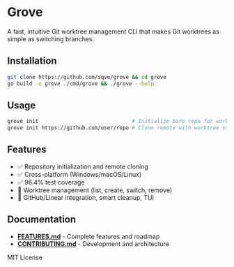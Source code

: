 # Grove

A fast, intuitive Git worktree management CLI that makes Git worktrees as simple as switching branches.

## Installation

```bash
git clone https://github.com/sqve/grove && cd grove
go build -o grove ./cmd/grove && ./grove --help
```

## Usage

```bash
grove init                              # Initialize bare repo for worktrees
grove init https://github.com/user/repo # Clone remote with worktree structure
```

## Features

- ✅ Repository initialization and remote cloning
- ✅ Cross-platform (Windows/macOS/Linux)
- ✅ 96.4% test coverage
- 🚧 Worktree management (list, create, switch, remove)
- 📅 GitHub/Linear integration, smart cleanup, TUI

## Documentation

- **[FEATURES.md](docs/FEATURES.md)** - Complete features and roadmap
- **[CONTRIBUTING.md](docs/CONTRIBUTING.md)** - Development and architecture

MIT License

